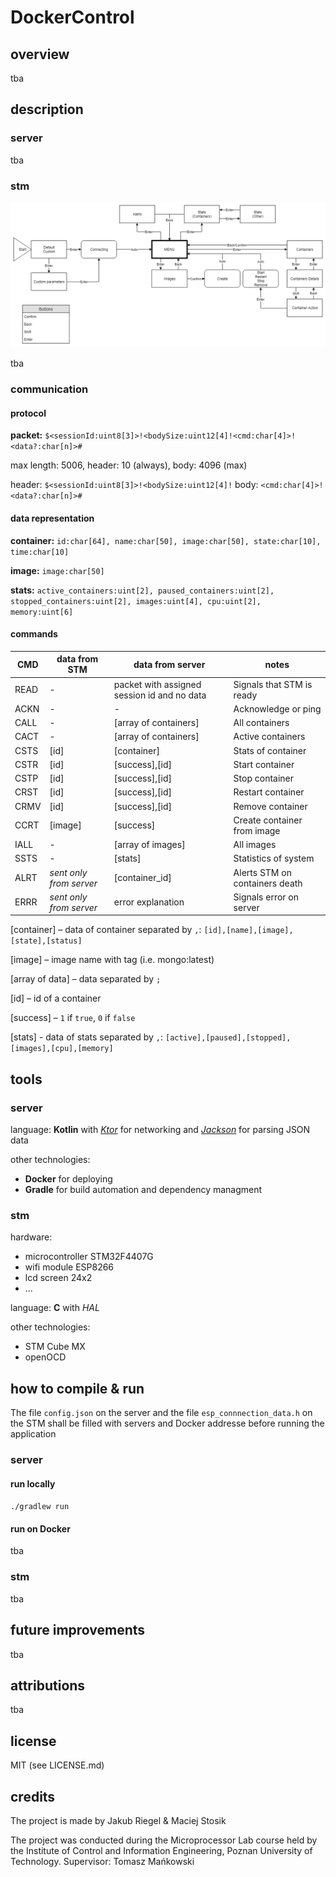 # DockerControl

## overview
tba

## description
### server
tba

### stm
![Menu Flow](menu_flow.png) 

tba

### communication
#### protocol
**packet:** `$<sessionId:uint8[3]>!<bodySize:uint12[4]!<cmd:char[4]>!<data?:char[n]>#`

max length: 5006, header: 10 (always), body: 4096 (max)

header: `$<sessionId:uint8[3]>!<bodySize:uint12[4]!` body: `<cmd:char[4]>!<data?:char[n]>#`

#### data representation
**container:** `id:char[64], name:char[50], image:char[50], state:char[10], time:char[10]`

**image:** `image:char[50]`

**stats:** `active_containers:uint[2], paused_containers:uint[2], stopped_containers:uint[2], images:uint[4], cpu:uint[2], memory:uint[6]`

#### commands
| CMD | data from STM | data from server | notes|
|-----|---------------|------------------|------|
| READ | - | packet with assigned session id and no data | Signals that STM is ready |
| ACKN | - | - | Acknowledge or ping |
| CALL | - | [array of containers] | All containers |
| CACT | - | [array of containers] | Active containers |
| CSTS | [id] | [container] | Stats of container |
| CSTR | [id] | [success],[id] | Start container |
| CSTP | [id] | [success],[id] | Stop container |
| CRST | [id] | [success],[id] | Restart container |
| CRMV | [id] | [success],[id] | Remove container |
| CCRT | [image] | [success] | Create container from image |
| IALL | - | [array of images] | All images |
| SSTS | - | [stats] | Statistics of system |
| ALRT | *sent only from server* | [container_id] | Alerts STM on containers death |
| ERRR | *sent only from server* | error explanation | Signals error on server |

[container] – data of container separated by `,`: `[id],[name],[image],[state],[status]`

[image] – image name with tag (i.e. mongo:latest)

[array of data] – data separated by `;`

[id] – id of a container

[success] – `1` if `true`, `0` if `false`

[stats] - data of stats separated by `,`: `[active],[paused],[stopped],[images],[cpu],[memory]`


## tools
### server
language:  **Kotlin** with [*Ktor*](https://ktor.io/) for networking and [*Jackson*](https://github.com/FasterXML/jackson) for parsing JSON data

other technologies:
* **Docker** for deploying
* **Gradle** for build automation and dependency managment

### stm
hardware: 
* microcontroller STM32F4407G
* wifi module ESP8266
* lcd screen 24x2
* ...

language:  **C** with *HAL*

other technologies:
* STM Cube MX
* openOCD

## how to compile & run
The file `config.json` on the server and the file `esp_connnection_data.h` on the STM shall be filled with servers and Docker addresse before running the application

### server
#### run locally
`./gradlew run`

#### run on Docker
tba

### stm
tba

## future improvements
tba

## attributions
tba

## license
MIT (see LICENSE.md)

## credits
The project is made by Jakub Riegel & Maciej Stosik

The project was conducted during the Microprocessor Lab course held by the Institute of Control and Information Engineering, Poznan University of Technology. Supervisor: Tomasz Mańkowski
